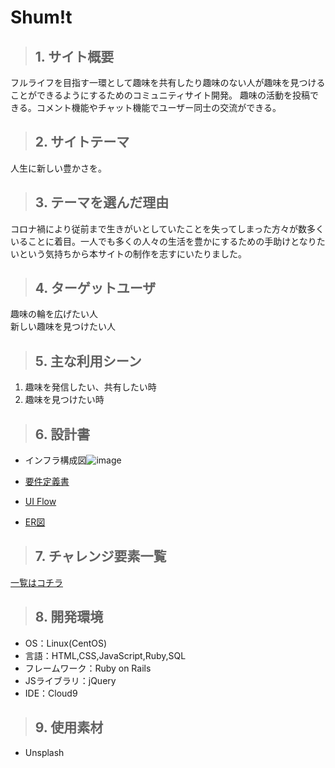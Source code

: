 # Shum!t

>## 1. サイト概要
フルライフを目指す一環として趣味を共有したり趣味のない人が趣味を見つけることができるようにするためのコミュニティサイト開発。
趣味の活動を投稿できる。コメント機能やチャット機能でユーザー同士の交流ができる。

>## 2. サイトテーマ
人生に新しい豊かさを。

>## 3. テーマを選んだ理由
コロナ禍により従前まで生きがいとしていたことを失ってしまった方々が数多くいることに着目。一人でも多くの人々の生活を豊かにするための手助けとなりたいという気持ちから本サイトの制作を志すにいたりました。

>## 4. ターゲットユーザ
趣味の輪を広げたい人  
新しい趣味を見つけたい人


>## 5. 主な利用シーン
1. 趣味を発信したい、共有したい時
1. 趣味を見つけたい時

>## 6. 設計書
- インフラ構成図![image](https://user-images.githubusercontent.com/80523946/125765915-6432aa45-f704-4b07-9ade-8c245854e045.png)

- [要件定義書](https://docs.google.com/document/d/1rA84kX-Q3cZoraL2VpeyeylwLQo_yDJTmmYUs-vmDEI/edit?usp=sharing)  
- [UI Flow](https://drive.google.com/file/d/1wy6lnmqN9tlWsEKXjgifKauOYzqZm3rQ/view?usp=sharing)  
- [ER図](https://drive.google.com/file/d/1MkigWDfElkzksud1PK9tNzqTNHRwrenW/view?usp=sharing)


>## 7. チャレンジ要素一覧
[一覧はコチラ](https://docs.google.com/spreadsheets/d/18f55-CjFJG4yygua0Zc5HXNVoWJQL4HTYQFDRgddwms/edit?usp=sharing)

>## 8. 開発環境
- OS：Linux(CentOS)
- 言語：HTML,CSS,JavaScript,Ruby,SQL
- フレームワーク：Ruby on Rails
- JSライブラリ：jQuery
- IDE：Cloud9

>## 9. 使用素材
- Unsplash
